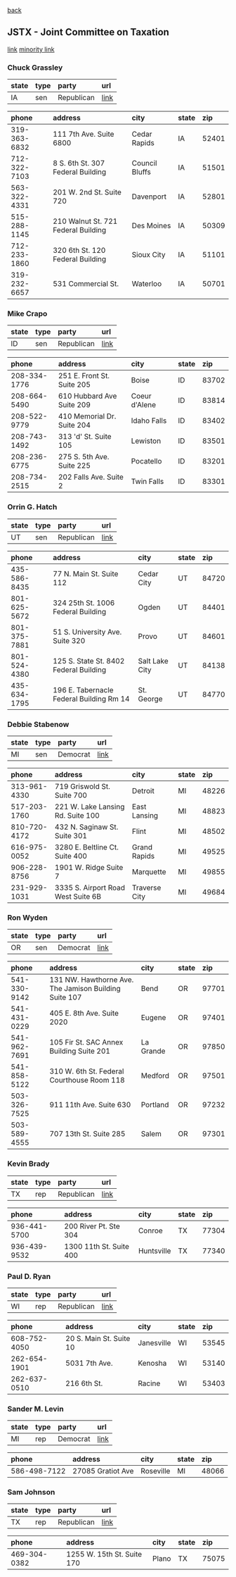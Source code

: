 [back](index.md)

## JSTX - Joint Committee on Taxation



[link](https://www.jct.gov)
[minority link]()


### Chuck Grassley

| state | type | party | url |
|:----- |:---- |:----- |:--- |
| IA | sen | Republican | [link](https://www.grassley.senate.gov) |

| phone | address | city | state | zip |
|:----- |:------- |:---- |:----- |:--- |
| 319-363-6832 | 111 7th Ave.  Suite 6800 | Cedar Rapids | IA | 52401 |
| 712-322-7103 | 8 S. 6th St. 307 Federal Building  | Council Bluffs | IA | 51501 |
| 563-322-4331 | 201 W. 2nd St.  Suite 720 | Davenport | IA | 52801 |
| 515-288-1145 | 210 Walnut St. 721 Federal Building  | Des Moines | IA | 50309 |
| 712-233-1860 | 320 6th St. 120 Federal Building  | Sioux City | IA | 51101 |
| 319-232-6657 | 531 Commercial St.   | Waterloo | IA | 50701 |


### Mike Crapo

| state | type | party | url |
|:----- |:---- |:----- |:--- |
| ID | sen | Republican | [link](https://www.crapo.senate.gov) |

| phone | address | city | state | zip |
|:----- |:------- |:---- |:----- |:--- |
| 208-334-1776 | 251 E. Front St. Suite 205  | Boise | ID | 83702 |
| 208-664-5490 | 610 Hubbard Ave  Suite 209 | Coeur d'Alene | ID | 83814 |
| 208-522-9779 | 410 Memorial Dr.  Suite 204 | Idaho Falls | ID | 83402 |
| 208-743-1492 | 313 'd' St.  Suite 105 | Lewiston | ID | 83501 |
| 208-236-6775 | 275 S. 5th Ave.  Suite 225 | Pocatello | ID | 83201 |
| 208-734-2515 | 202 Falls Ave.  Suite 2 | Twin Falls | ID | 83301 |


### Orrin G. Hatch

| state | type | party | url |
|:----- |:---- |:----- |:--- |
| UT | sen | Republican | [link](https://www.hatch.senate.gov) |

| phone | address | city | state | zip |
|:----- |:------- |:---- |:----- |:--- |
| 435-586-8435 | 77 N. Main St.  Suite 112 | Cedar City | UT | 84720 |
| 801-625-5672 | 324 25th St. 1006 Federal Building  | Ogden | UT | 84401 |
| 801-375-7881 | 51 S. University Ave.  Suite 320 | Provo | UT | 84601 |
| 801-524-4380 | 125 S. State St. 8402 Federal Building  | Salt Lake City | UT | 84138 |
| 435-634-1795 | 196 E. Tabernacle Federal Building Rm 14 | St. George | UT | 84770 |


### Debbie Stabenow

| state | type | party | url |
|:----- |:---- |:----- |:--- |
| MI | sen | Democrat | [link](https://www.stabenow.senate.gov) |

| phone | address | city | state | zip |
|:----- |:------- |:---- |:----- |:--- |
| 313-961-4330 | 719 Griswold St.  Suite 700 | Detroit | MI | 48226 |
| 517-203-1760 | 221 W. Lake Lansing Rd.  Suite 100 | East Lansing | MI | 48823 |
| 810-720-4172 | 432 N. Saginaw St.  Suite 301 | Flint | MI | 48502 |
| 616-975-0052 | 3280 E. Beltline Ct.  Suite 400 | Grand Rapids | MI | 49525 |
| 906-228-8756 | 1901 W. Ridge  Suite 7 | Marquette | MI | 49855 |
| 231-929-1031 | 3335 S. Airport Road West  Suite 6B | Traverse City | MI | 49684 |


### Ron Wyden

| state | type | party | url |
|:----- |:---- |:----- |:--- |
| OR | sen | Democrat | [link](https://www.wyden.senate.gov) |

| phone | address | city | state | zip |
|:----- |:------- |:---- |:----- |:--- |
| 541-330-9142 | 131 NW. Hawthorne Ave. The Jamison Building Suite 107 | Bend | OR | 97701 |
| 541-431-0229 | 405 E. 8th Ave.  Suite 2020 | Eugene | OR | 97401 |
| 541-962-7691 | 105 Fir St. SAC Annex Building Suite 201 | La Grande | OR | 97850 |
| 541-858-5122 | 310 W. 6th St. Federal Courthouse Room 118 | Medford | OR | 97501 |
| 503-326-7525 | 911 11th Ave.  Suite 630 | Portland | OR | 97232 |
| 503-589-4555 | 707 13th St.  Suite 285 | Salem | OR | 97301 |


### Kevin Brady

| state | type | party | url |
|:----- |:---- |:----- |:--- |
| TX | rep | Republican | [link](http://kevinbrady.house.gov) |

| phone | address | city | state | zip |
|:----- |:------- |:---- |:----- |:--- |
| 936-441-5700 | 200 River Pt.  Ste 304 | Conroe | TX | 77304 |
| 936-439-9532 | 1300 11th St.  Suite 400 | Huntsville | TX | 77340 |


### Paul D. Ryan

| state | type | party | url |
|:----- |:---- |:----- |:--- |
| WI | rep | Republican | [link](http://paulryan.house.gov) |

| phone | address | city | state | zip |
|:----- |:------- |:---- |:----- |:--- |
| 608-752-4050 | 20 S. Main St.  Suite 10 | Janesville | WI | 53545 |
| 262-654-1901 | 5031 7th Ave.   | Kenosha | WI | 53140 |
| 262-637-0510 | 216 6th St.   | Racine | WI | 53403 |


### Sander M. Levin

| state | type | party | url |
|:----- |:---- |:----- |:--- |
| MI | rep | Democrat | [link](http://levin.house.gov) |

| phone | address | city | state | zip |
|:----- |:------- |:---- |:----- |:--- |
| 586-498-7122 | 27085 Gratiot Ave   | Roseville | MI | 48066 |


### Sam Johnson

| state | type | party | url |
|:----- |:---- |:----- |:--- |
| TX | rep | Republican | [link](http://samjohnson.house.gov) |

| phone | address | city | state | zip |
|:----- |:------- |:---- |:----- |:--- |
| 469-304-0382 | 1255 W. 15th St.  Suite 170 | Plano | TX | 75075 |


